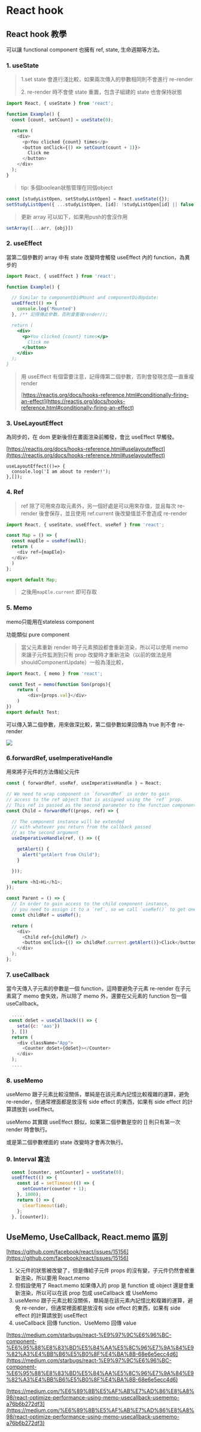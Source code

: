 # React hook

## React hook 教學

可以讓 functional component 也擁有 ref, state, 生命週期等方法。

### 1. useState

> &#x20;1.set state 會進行淺比較，如果兩次傳入的參數相同則不會進行 re-render
>
> 2\. re-render 時不會使 state 重置，包含子組建的 state 也會保持狀態

```javascript
import React, { useState } from 'react';

function Example() {
  const [count, setCount] = useState(0);

  return (
    <div>
      <p>You clicked {count} times</p>
      <button onClick={() => setCount(count + 1)}>
        Click me
      </button>
    </div>
  );
}
```

> tip: 多個boolean狀態管理在同個object

```javascript
const [studyListOpen, setStudyListOpen] = React.useState({});
setStudyListOpen({ ...studyListOpen, [id]: !studyListOpen[id] || false });
```

> 更新 array 可以如下，如果用push的會沒作用

```javascript
setArray([...arr, {obj}])
```

### 2. useEffect

當第二個參數的 array 中有 state 改變時會觸發 useEffect 內的 function，為異步的

```javascript
import React, { useEffect } from 'react';

function Example() {

  // Similar to componentDidMount and componentDidUpdate:
  useEffect(() => {
    console.log('Mounted')
  }, /** 記得傳此參數，否則會重複render/);

  return (
    <div>
      <p>You clicked {count} times</p>
        Click me
      </button>
    </div>
  );
}
```

> 用 useEffect 有個雷要注意，記得傳第二個參數，否則會發現怎麼一直重複render
>
> [https://reactjs.org/docs/hooks-reference.html#conditionally-firing-an-effect](https://reactjs.org/docs/hooks-reference.html#conditionally-firing-an-effect)

### 3. UseLayoutEffect

為同步的，在 dom 更新後但在畫面渲染前觸發，會比 useEffect 早觸發。

[https://reactjs.org/docs/hooks-reference.html#uselayouteffect](https://reactjs.org/docs/hooks-reference.html#uselayouteffect)

```
useLayoutEffect(()=> {
  console.log('I am about to render!');
},[]);
```

### 4. Ref

> ref 除了可用來存取元素外，另一個好處是可以用來存值，並且每次 re-render 後會保存，並且使用 ref.current 後改變值並不會造成 re-render

```javascript
import React, { useState, useEffect, useRef } from 'react';

const Map = () => {
  const mapEle = useRef(null);
  return (
    <div ref={mapEle}>
  </div>
  )
};

export default Map;
```

> 之後用`mapEle.current` 即可存取

### **5. Memo**

memo只能用在stateless component

功能類似 pure component

> 當父元素重新 render 時子元素預設都會重新渲染，所以可以使用 memo 來讓子元件監測到只有 prop 改變時才重新渲染（以前的做法是用 shouldComponentUpdate）一般為淺比較，

```javascript
import React, { memo } from 'react';

 const Test = memo(function Son(props){
    return (
        <div>{props.val}</div>
    )
})
export default Test;
```

可以傳入第二個參數，用來做深比較，第二個參數如果回傳為 true 則不會 re-render

![](<../.gitbook/assets/截圖 2021-10-04 上午11.34.43.png>)

### 6.forwardRef, useImperativeHandle

用來將子元件的方法傳給父元件

```javascript
const { forwardRef, useRef, useImperativeHandle } = React;

// We need to wrap component in `forwardRef` in order to gain
// access to the ref object that is assigned using the `ref` prop.
// This ref is passed as the second parameter to the function component.
const Child = forwardRef((props, ref) => {

  // The component instance will be extended
  // with whatever you return from the callback passed
  // as the second argument
  useImperativeHandle(ref, () => ({

    getAlert() {
      alert("getAlert from Child");
    }

  }));

  return <h1>Hi</h1>;
});

const Parent = () => {
  // In order to gain access to the child component instance,
  // you need to assign it to a `ref`, so we call `useRef()` to get one
  const childRef = useRef();

  return (
    <div>
      <Child ref={childRef} />
      <button onClick={() => childRef.current.getAlert()}>Click</button>
    </div>
  );
};
```

### 7. useCallback

當今天傳入子元素的參數是一個 function，這時要避免子元素 re-render 在子元素寫了 memo 會失效，所以除了 memo 外，還要在父元素的 function 包一個 useCallback。

```javascript
  .....
 const doSet = useCallback(() => {
    seta({c: 'aas'})
  }, [])
  return (
    <div className="App">
      <Counter doSet={doSet}></Counter>
    </div>
  );
  ....
```

### 8. useMemo

useMemo 跟子元素比較沒關係，單純是在該元素內記憶比較複雜的運算，避免 re-render，但通常裡面都是放沒有 side effect 的東西，如果有 side effect 的計算請放到 useEffect。

useMemo 其實跟 useEffect 類似，如果第二個參數是空的 \[] 則只有第一次 render 時會執行。

或是第二個參數裡面的 state 改變時才會再次執行。

### 9. Interval 寫法

```javascript
  const [counter, setCounter] = useState(0);
  useEffect(() => {
    const id = setTimeout(() => {
      setCounter(counter + 1);
    }, 1000);
    return () => {
      clearTimeout(id);
    };
  }, [counter]);
```

## UseMemo, UseCallback, React.memo 區別

[https://github.com/facebook/react/issues/15156](https://github.com/facebook/react/issues/15156)

1. 父元件的狀態被改變了，但是傳給子元件 props 的沒有變，子元件仍然會被重新渲染，所以要用 React.memo
2. 但假設使用了 React.memo 如果傳入的 prop 是 function 或 object 還是會重新渲染，所以可以在該 prop 包成 useCallback 或 UseMemo
3. useMemo 跟子元素比較沒關係，單純是在該元素內記憶比較複雜的運算，避免 re-render，但通常裡面都是放沒有 side effect 的東西，如果有 side effect 的計算請放到 useEffect
4. useCallback 回傳 function、UseMemo 回傳 value

[https://medium.com/starbugs/react-%E9%97%9C%E6%96%BC-component-%E6%95%88%E8%83%BD%E5%84%AA%E5%8C%96%E7%9A%84%E9%82%A3%E4%BB%B6%E5%B0%8F%E4%BA%8B-68e6e5ecc4d6](https://medium.com/starbugs/react-%E9%97%9C%E6%96%BC-component-%E6%95%88%E8%83%BD%E5%84%AA%E5%8C%96%E7%9A%84%E9%82%A3%E4%BB%B6%E5%B0%8F%E4%BA%8B-68e6e5ecc4d6)

[https://medium.com/%E6%89%8B%E5%AF%AB%E7%AD%86%E8%A8%98/react-optimize-performance-using-memo-usecallback-usememo-a76b6b272df3](https://medium.com/%E6%89%8B%E5%AF%AB%E7%AD%86%E8%A8%98/react-optimize-performance-using-memo-usecallback-usememo-a76b6b272df3)
